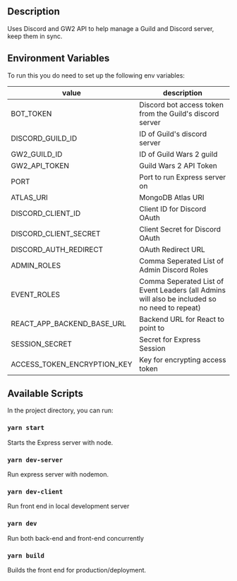## Description

Uses Discord and GW2 API to help manage a Guild and Discord server, keep them in sync.

## Environment Variables

To run this you do need to set up the following env variables:

| value                       | description                                                                                   |
| --------------------------- | --------------------------------------------------------------------------------------------- |
| BOT_TOKEN                   | Discord bot access token from the Guild's discord server                                      |
| DISCORD_GUILD_ID            | ID of Guild's discord server                                                                  |
| GW2_GUILD_ID                | ID of Guild Wars 2 guild                                                                      |
| GW2_API_TOKEN               | Guild Wars 2 API Token                                                                        |
| PORT                        | Port to run Express server on                                                                 |
| ATLAS_URI                   | MongoDB Atlas URI                                                                             |
| DISCORD_CLIENT_ID           | Client ID for Discord OAuth                                                                   |
| DISCORD_CLIENT_SECRET       | Client Secret for Discord OAuth                                                               |
| DISCORD_AUTH_REDIRECT       | OAuth Redirect URL                                                                            |
| ADMIN_ROLES                 | Comma Seperated List of Admin Discord Roles                                                   |
| EVENT_ROLES                 | Comma Seperated List of Event Leaders (all Admins will also be included so no need to repeat) |
| REACT_APP_BACKEND_BASE_URL  | Backend URL for React to point to                                                             |
| SESSION_SECRET              | Secret for Express Session                                                                    |
| ACCESS_TOKEN_ENCRYPTION_KEY | Key for encrypting access token                                                               |

## Available Scripts

In the project directory, you can run:

### `yarn start`

Starts the Express server with node.

### `yarn dev-server`

Run express server with nodemon.

### `yarn dev-client`

Run front end in local development server

### `yarn dev`

Run both back-end and front-end concurrently

### `yarn build`

Builds the front end for production/deployment.
